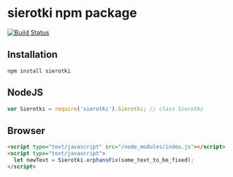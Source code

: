# sierotki npm package

[![Build Status](https://travis-ci.org/M1nified/Sierotki.js.svg?branch=master)](https://travis-ci.org/M1nified/Sierotki.js)

## Installation

```shell
npm install sierotki
```

## NodeJS

```javascript
var Sierotki = require('sierotki').Sierotki; // class Sierotki
```

## Browser

```html
<script type="text/javascript" src="/node_modules/index.js"></script>
<script type="text/javascript">
  let newText = Sierotki.orphansFix(some_text_to_be_fixed);
</script>
```
